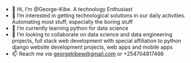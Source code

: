 - 👋 Hi, I’m @George-Kibe. A technology Enthusiast
- 👀 I’m interested in getting technological solutions in our daily activities. Automating most stuff, especially the boring stuff
- 🌱 I’m currently learning python for data science
- 💞️ I’m looking to collaborate on data science and data engineering projects, full stack web development with special affiliation to python django website development projects, web apps and mobile apps
- 📫 Reach me via georgekibew@gmail.com or +254704817466

<!---
George-Kibe/George-Kibe is a ✨ special ✨ repository because its `README.md` (this file) appears on your GitHub profile.
You can click the Preview link to take a look at your changes.
--->
